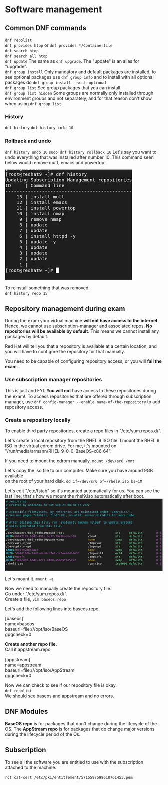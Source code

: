 # Software management

## Common DNF commands

``dnf repolist`` \
``dnf provides htop`` or ``dnf provides */Containerfile`` \
``dnf search htop`` \
``dnf search all htop`` \
``dnf update`` The same as ``dnf upgrade``. The "update" is an alias for "upgrade". \
``dnf group install`` Only mandatory and default packages are installed, to see optional packages use ``dnf group info`` and to install with all optional packages do ``dnf group install --with-optional`` \
``dnf group list`` See group packages that you can install. \
``dnf group list hidden`` Some groups are normally only installed through environment groups and not separately, and for that reason don't show when using ``dnf group list``

### History
``dnf history``
``dnf history info 10`` 

### Rollback and undo
``dnf history undo 10``
``sudo dnf history rollback 10`` Let's say you want to undo everything that was installed after number 10. This command seen below would remove mutt, emacs and powertop.

![dnf rollback](pictures/rollback.png)

To reinstall something that was removed. \
``dnf history redo 15``

## Repository management during exam

During the exam your virtual machine **will not have access to the internet**. Hence, we cannot use subscription-manager and associated repos. **No repositories will be available by default**. This means we cannot install any packages by default.

Red Hat will tell you that a repository is available at a certain location, and you will have to configure the repository for that manually.

You need to be capable of configuring repository access, or you will **fail the exam**.

### Use subscription manager repositories
This is just and FYI. **You will not** have access to these repositories during the exam!.
To access repositories that are offered through subscription manager, use ``dnf config-manager --enable name-of-the-repository`` to add repository access.

### Create a repository locally
To enable third party repositories, create a repo files in "/etc/yum.repos.d/". 

Let's create a local repository from the RHEL 9 ISO file.
I mount the RHEL 9 ISO in the virtual cdrom drive.
For me, it's mounted on "/run/media/armann/RHEL-9-0-0-BaseOS-x86_64".

If you need to mount the cdrom manually. ``mount /dev/sr0 /mnt``

Let's copy the iso file to our computer. Make sure you have around 9GB available            
on the root of your hard disk. ``dd if=/dev/sr0 of=/rhel9.iso bs=1M``

Let's edit "/etc/fstab" so it's mounted automatically for us. You can see the last line, that's how we mount the rhel9.iso automatically after boot.
![repository](pictures/repo.png)

Let's mount it.  ``mount -a``

Now we need to manually create the repository file. \
Go under "/etc/yum.repos.d/". \
Create a file, ``vim baseos.repo``

Let's add the following lines into baseos.repo.

[baseos] \
name=baseos \
baseurl=file:///opt/iso/BaseOS \
gpgcheck=0

**Create another repo file.** \
Call it appstream.repo

[appstream] \
name=appstream \
baseurl=file:///opt/iso/AppStream \
gpgcheck=0 

Now we can check to see if our repository file is okay. \
``dnf repolist`` \
We should see baseos and appstream and no errors.

## DNF Modules

**BaseOS repo** is for packages that don't change during the lifecycle of the OS.
The **AppStream repo** is for packages that do change major versions during
the lifecycle period of the Os.

## Subscription

To see all the software you are entitled to use with the subscription attached to the machine.

``rct cat-cert /etc/pki/entitlement/5715597599610761455.pem``

